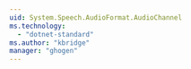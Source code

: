 ```yaml
---
uid: System.Speech.AudioFormat.AudioChannel
ms.technology: 
  - "dotnet-standard"
ms.author: "kbridge"
manager: "ghogen"
---
```

